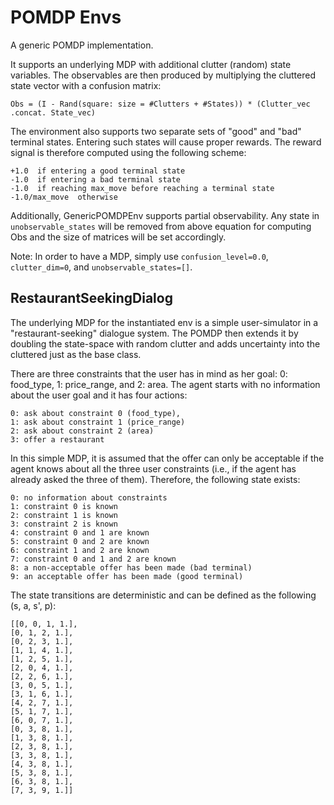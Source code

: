 # POMDP Envs

A generic POMDP implementation.

It supports an underlying MDP with additional clutter (random) state variables.
The observables are then produced by multiplying the cluttered state vector with a confusion matrix:

    Obs = (I - Rand(square: size = #Clutters + #States)) * (Clutter_vec .concat. State_vec)

The environment also supports two separate sets of "good" and "bad" terminal states. Entering such states
will cause proper rewards. The reward signal is therefore computed using the following scheme:

    +1.0  if entering a good terminal state
    -1.0  if entering a bad terminal state
    -1.0  if reaching max_move before reaching a terminal state
    -1.0/max_move  otherwise

Additionally, GenericPOMDPEnv supports partial observability. Any state in `unobservable_states` will be removed
from above equation for computing Obs and the size of matrices will be set accordingly.

Note: In order to have a MDP, simply use `confusion_level=0.0`, `clutter_dim=0`, and `unobservable_states=[]`.

## RestaurantSeekingDialog

The underlying MDP for the instantiated env is a simple user-simulator in a "restaurant-seeking" dialogue system. The POMDP then extends it by doubling the state-space with random clutter and adds uncertainty into the cluttered just as the base class.  

There are three constraints that the user has in mind as her goal: 0: food_type, 1: price_range, and 2: area. The agent starts with no information about the user goal and it has four actions: 

```
0: ask about constraint 0 (food_type), 
1: ask about constraint 1 (price_range)
2: ask about constraint 2 (area)
3: offer a restaurant
```

In this simple MDP, it is assumed that the offer can only be acceptable if the agent knows about all the three user constraints (i.e., if the agent has already asked the three of them). Therefore, the following state exists:

```
0: no information about constraints
1: constraint 0 is known
2: constraint 1 is known
3: constraint 2 is known
4: constraint 0 and 1 are known
5: constraint 0 and 2 are known
6: constraint 1 and 2 are known
7: constraint 0 and 1 and 2 are known
8: a non-acceptable offer has been made (bad terminal)
9: an acceptable offer has been made (good terminal)
```

The state transitions are deterministic and can be defined as the following (s, a, s', p):

```
[[0, 0, 1, 1.],
[0, 1, 2, 1.],
[0, 2, 3, 1.],
[1, 1, 4, 1.],
[1, 2, 5, 1.],
[2, 0, 4, 1.],
[2, 2, 6, 1.],
[3, 0, 5, 1.],
[3, 1, 6, 1.],
[4, 2, 7, 1.],
[5, 1, 7, 1.],
[6, 0, 7, 1.],
[0, 3, 8, 1.],
[1, 3, 8, 1.],
[2, 3, 8, 1.],
[3, 3, 8, 1.],
[4, 3, 8, 1.],
[5, 3, 8, 1.],
[6, 3, 8, 1.],
[7, 3, 9, 1.]]
```
